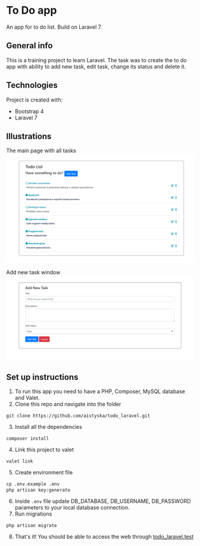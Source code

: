 # To Do app
An app for to do list. Build on Laravel 7.

## General info
This is a training project to learn Laravel.
The task was to create the to do app with ability to add new task, edit task, change its status and delete it.

## Technologies
Project is created with:
* Bootstrap 4
* Laravel 7

## Illustrations
The main page with all tasks
![To do list window](public/img/todoList.png)

Add new task window
![Add new task window](public/img/newtask.png)

## Set up instructions
1. To run this app you need to have a PHP, Composer, MySQL database and Valet.
2. Clone this repo and navigate into the folder
```
git clone https://github.com/aistyska/todo_laravel.git
```
3. Install all the dependencies
```
composer install
```
4. Link this project to valet
```
valet link
```
5. Create environment file
```
cp .env.example .env
php artisan key:generate
```
6. Inside `.env` file update DB_DATABASE, DB_USERNAME, DB_PASSWORD parameters to your local database connection.
7. Run migrations
```
php artisan migrate
```
8. That's it! You should be able to access the web through [todo_laravel.test](http://todo_laravel.test)
